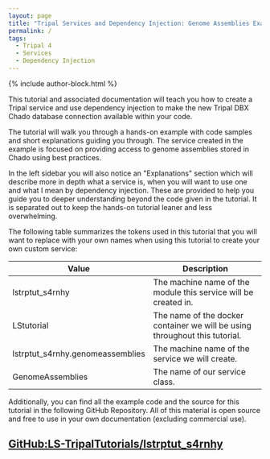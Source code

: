 ```yaml
---
layout: page
title: "Tripal Services and Dependency Injection: Genome Assemblies Example"
permalink: /
tags:
  - Tripal 4
  - Services
  - Dependency Injection
---
```


{% include author-block.html %}

This tutorial and associated documentation will teach you how to create a Tripal service and use dependency injection to make the new Tripal DBX Chado database connection available within your code.

The tutorial will walk you through a hands-on example with code samples and short explanations guiding you through. The service created in the example is focused on providing access to genome assemblies stored in Chado using best practices.

In the left sidebar you will also notice an "Explanations" section which will describe more in depth what a service is, when you will want to use one and what I mean by dependency injection. These are provided to help you guide you to deeper understanding beyond the code given in the tutorial. It is separated out to keep the hands-on tutorial leaner and less overwhelming.

The following table summarizes the tokens used in this tutorial that you will want to replace with your own names when using this tutorial to create your own custom service:

| Value                             | Description                                                                    |
|-----------------------------------|--------------------------------------------------------------------------------|
| lstrptut_s4rnhy                   | The machine name of the module this service will be created in.                |
| LStutorial                        | The name of the docker container we will be using throughout this tutorial.    |
| lstrptut_s4rnhy.genomeassemblies  | The machine name of the service we will create.                                |
| GenomeAssemblies                  | The name of our service class.                                                 |

Additionally, you can find all the example code and the source for this tutorial in the following GitHub Repository. All of this material is open source and free to use in your own documentation (excluding commercial use).

## [GitHub:LS-TripalTutorials/lstrptut_s4rnhy](https://github.com/LS-TripalTutorials/lstrptut_s4rnhy)
